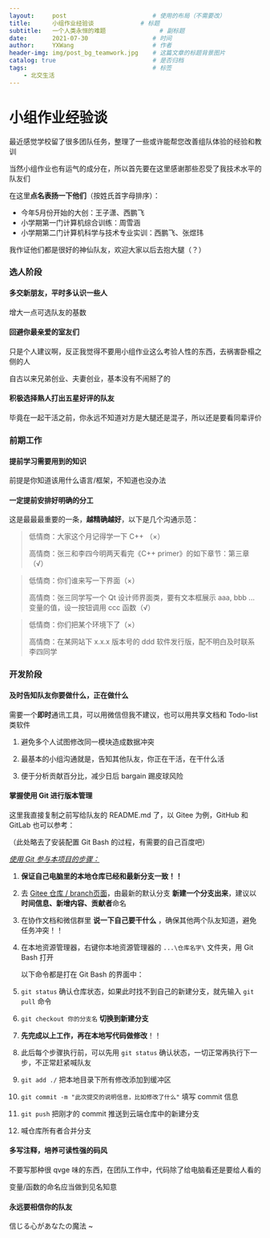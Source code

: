 ```yaml
---
layout:     post   				        # 使用的布局（不需要改）
title:      小组作业经验谈			    # 标题 
subtitle:   一个人类永恒的难题				# 副标题
date:       2021-07-30 				    # 时间
author:     YXWang 					    # 作者
header-img: img/post_bg_teamwork.jpg 	# 这篇文章的标题背景图片
catalog: true 						    # 是否归档
tags:								    # 标签
    - 北交生活
---
```


# 小组作业经验谈
最近感觉学校留了很多团队任务，整理了一些或许能帮您改善组队体验的经验和教训

当然小组作业也有运气的成分在，所以首先要在这里感谢那些忍受了我技术水平的队友们

在这里**点名表扬一下他们**（按姓氏首字母排序）：

- 今年5月份开始的大创：王子潇、西鹏飞
- 小学期第一门计算机综合训练：周雪涵
- 小学期第二门计算机科学与技术专业实训：西鹏飞、张煜玮

我作证他们都是很好的神仙队友，欢迎大家以后去抱大腿（？）



### 选人阶段

#### 多交新朋友，平时多认识一些人

增大一点可选队友的基数

#### 回避你最亲爱的室友们

只是个人建议啊，反正我觉得不要用小组作业这么考验人性的东西，去祸害卧榻之侧的人

自古以来兄弟创业、夫妻创业，基本没有不闹掰了的

#### 积极选择熟人打出五星好评的队友

毕竟在一起干活之前，你永远不知道对方是大腿还是混子，所以还是要看同辈评价



### 前期工作

#### 提前学习需要用到的知识

前提是你知道该用什么语言/框架，不知道也没办法

#### 一定提前安排好明确的分工

这是最最最重要的一条，**越精确越好**，以下是几个沟通示范：

> 低情商：大家这个月记得学一下 C++ （×）
>
> 高情商：张三和李四今明两天看完《C++ primer》的如下章节：第三章（√）

> 低情商：你们谁来写一下界面（×）
>
> 高情商：张三同学写一个 Qt 设计师界面类，要有文本框展示 aaa, bbb ... 变量的值，设一按钮调用 ccc 函数（√）

> 低情商：你们把某个环境下了（×）
>
> 高情商：在某网站下 x.x.x 版本号的 ddd 软件发行版，配不明白及时联系李四同学



### 开发阶段

#### 及时告知队友你要做什么，正在做什么

需要一个**即时**通讯工具，可以用微信但我不建议，也可以用共享文档和 Todo-list 类软件

1. 避免多个人试图修改同一模块造成数据冲突

2. 最基本的小组沟通就是，告知其他队友，你正在干活，在干什么活
3. 便于分析贡献百分比，减少日后 bargain 踢皮球风险

#### 掌握使用 Git 进行版本管理

这里我直接复制之前写给队友的 README.md 了，以 Gitee 为例，GitHub 和 GitLab 也可以参考：

（此处略去了安装配置 Git Bash 的过程，有需要的自己百度吧）

*<u>使用 Git 参与本项目的步骤：</u>*

1. **保证自己电脑里的本地仓库已经和最新分支一致！！**

2. 去 [Gitee 仓库 / branch页面]()，由最新的默认分支 **新建一个分支出来**，建议以**时间信息、新增内容、贡献者**命名

3. 在协作文档和微信群里 **说一下自己要干什么** ，确保其他两个队友知道，避免任务冲突！！

4. 在本地资源管理器，右键你本地资源管理器的 `...\仓库名字\` 文件夹，用 Git Bash  打开

   以下命令都是打在 Git Bash 的界面中：

5. `git status` 确认仓库状态，如果此时找不到自己的新建分支，就先输入 `git pull` 命令

6. `git checkout 你的分支名` **切换到新建分支** 

7. **先完成以上工作，再在本地写代码做修改**！！

8. 此后每个步骤执行前，可以先用 `git status` 确认状态，一切正常再执行下一步，不正常赶紧喊队友

9. `git add ./` 把本地目录下所有修改添加到缓冲区

10. `git commit -m "此次提交的说明信息，比如修改了什么"` 填写 commit 信息

11. `git push` 把刚才的 commit 推送到云端仓库中的新建分支

12. 喊仓库所有者合并分支

#### 多写注释，培养可读性强的码风

不要写那种很 qvge 味的东西，在团队工作中，代码除了给电脑看还是要给人看的

变量/函数的命名应当做到见名知意

#### 永远要相信你的队友

信じる心があなたの魔法 ~ 
